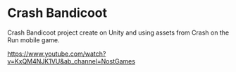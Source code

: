 # Crash Bandicoot

Crash Bandicoot project create on Unity and using assets from Crash on the Run mobile game.

https://www.youtube.com/watch?v=KxQM4NJK1VU&ab_channel=NostGames